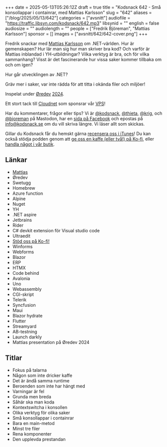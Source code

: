 +++
date = 2025-05-13T05:26:12Z
draft = true
title = "Kodsnack 642 - Små konsollappar i containrar, med Mattias Karlsson"
slug = "642"
aliases = ["/blog/2025/05/13/642"]
categories = ["avsnitt"]
audiofile = "https://traffic.libsyn.com/kodsnack/642.mp3"
libsynid = ""
english = false
audiosize = ""
audiolength = ""
people = ["Fredrik Björeman", "Mattias Karlsson"]
sponsor = []
images = ["avsnitt/642/642-cover.png"]
+++

Fredrik snackar med [Mattias Karlsson](https://www.linkedin.com/in/devlead/) om .NET-världen. Hur är gemenskapen? Hur lär man sig hur man skriver bra kod? Och varför är Mattias inblandad i YH-utbildningar? Vilka verktyg är bra, och för vilka sammanhang? Visst är det fascinerande hur vissa saker kommer tillbaka om och om igen?

Hur går utvecklingen av .NET?

Gräv mer i saker, var inte rädda för att titta i okända filer och miljöer!

Inspelat under [Øredev](https://oredev.org/) [2024](https://www.youtube.com/playlist?list=PLOUKmSqExtAFpg3krEd6CXr3uIyUgP97b).

Ett stort tack till [Cloudnet](https://www.cloudnet.se) som sponsrar vår [VPS](https://en.wikipedia.org/wiki/Virtual_private_server)!

Har du kommentarer, frågor eller tips? Vi är [@kodsnack](https://social.podsnack.se/@kodsnack), [@thieta](https://6510.nu/@thieta), [@krig](https://6510.nu/@krig), och [@bjoreman](https://toot.cafe/@bjoreman) på Mastodon, har en [sida på Facebook](https://www.facebook.com/) och epostas på [info@kodsnack.se](mailto:info@kodsnack.se) om du vill skriva längre. Vi läser allt som skickas.

Gillar du Kodsnack får du hemskt gärna [recensera oss i iTunes](https://itunes.apple.com/se/podcast/kodsnack/id561631498?l=en)! Du kan också stödja podden genom att <a href="https://ko-fi.com/kodsnack" rel="payment">ge oss en kaffe (eller två!) på Ko-fi</a>, eller [handla något i vår butik](https://shop.spreadshirt.se/kodsnack/).

## Länkar
* [Mattias](https://www.linkedin.com/in/devlead/)
* Øredev
* Swetugg
* Homebrew
* Azure function
* Alpine
* Nuget
* YH
* .NET aspire
* Jetbrains
* Rider
* C# devkit extension för Visual studio code
* Ultraedit
* [Stöd oss på Ko-fi!](https://ko-fi.com/kodsnack)
* Winforms
* Webforms
* Blazor
* ERP
* HTMX
* Code behind
* Avalonia
* Uno
* Webassembly
* CGI-skript
* Telerik
* Syncfusion
* Maui
* Blazor hydrate
* Flutter
* Streamyard
* AB-testning
* Launch darkly
* Mattias presentation på Øredev 2024

## Titlar
* Fokus på talarna
* Någon som inte dricker kaffe
* Det är ändå samma runtime
* Beroenden som inte har hängt med
* Varningar är fel
* Grunda men breda
* Såhär ska man koda
* Kontextswitcha i konsollen
* Olika verktyg för olika saker
* Små konsollappar i containrar
* Bara en main-metod
* Minst tre filer
* Rena komponenter
* Den upplevda prestandan